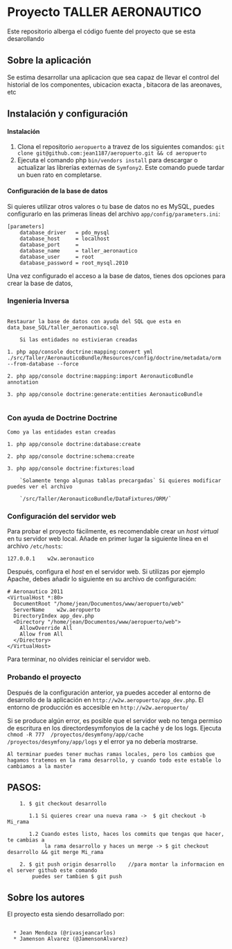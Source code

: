 Proyecto TALLER AERONAUTICO
==================

Este repositorio alberga el código fuente del proyecto que se esta desarollando

Sobre la aplicación
-------------------

Se estima desarrollar una aplicacion que sea capaz de llevar el control del historial de los componentes, ubicacion exacta , 
bitacora de las areonaves, etc

Instalación y configuración
---------------------------

#### Instalación ####

  1. Clona el repositorio `aeropuerto` a travez de los siguientes comandos:
   `git clone git@github.com:jean1187/aeropuerto.git && cd aeropuerto`
  3. Ejecuta el comando  php `bin/vendors install`  para descargar
  o actualizar las librerías externas de ``Symfony2``. Este comando puede tardar
  un buen rato en completarse.
  
#### Configuración de la base de datos ####

Si quieres utilizar otros valores o tu base de datos no es MySQL, puedes 
configurarlo en las primeras líneas del archivo `app/config/parameters.ini`:

```
[parameters]
    database_driver   = pdo_mysql
    database_host     = localhost
    database_port     =
    database_name     = taller_aeronautico
    database_user     = root
    database_password = root_mysql.2010
```

Una vez configurado el acceso a la base de datos, tienes dos opciones para crear la base de datos,

### Ingenieria Inversa ###

```

Restaurar la base de datos con ayuda del SQL que esta en data_base_SQL/taller_aeronautico.sql

    Si las entidades no estivieran creadas

1. php app/console doctrine:mapping:convert yml ./src/Taller/AeronauticoBundle/Resources/config/doctrine/metadata/orm --from-database --force

2. php app/console doctrine:mapping:import AeronauticoBundle annotation

3. php app/console doctrine:generate:entities AeronauticoBundle


```

### Con ayuda de Doctrine Doctrine  ###

```
Como ya las entidades estan creadas

1. php app/console doctrine:database:create

2. php app/console doctrine:schema:create

3. php app/console doctrine:fixtures:load
    
    `Solamente tengo algunas tablas precargadas` Si quieres modificar puedes ver el archivo

    `/src/Taller/AeronauticoBundle/DataFixtures/ORM/`

```


### Configuración del servidor web ###

Para probar el proyecto fácilmente, es recomendable crear un *host virtual* en 
tu servidor web local. Añade en primer lugar la siguiente línea en el archivo 
`/etc/hosts`:

```
127.0.0.1    w2w.aeronautico

```

Después, configura el *host* en el servidor web. Si utilizas por ejemplo 
Apache, debes añadir lo siguiente en su archivo de configuración:

```
# Aeronautico 2011
<VirtualHost *:80>
  DocumentRoot "/home/jean/Documentos/www/aeropuerto/web"
  ServerName    w2w.aeropuerto
  DirectoryIndex app_dev.php
  <Directory "/home/jean/Documentos/www/aeropuerto/web">
    AllowOverride All
    Allow from All
  </Directory>
</VirtualHost>

```

Para terminar, no olvides reiniciar el servidor web.

### Probando el proyecto ###

Después de la configuración anterior, ya puedes acceder al entorno de 
desarrollo de la aplicación en `http://w2w.aeropuerto/app_dev.php`. El 
entorno de producción es accesible en `http://w2w.aeropuerto/`

Si se produce algún error, es posible que el servidor web no tenga permiso de 
escritura en los directordesymfonyios de la caché y de los logs. Ejecuta `chmod -R 777 
/proyectos/desymfony/app/cache /proyectos/desymfony/app/logs` y el error ya no 
debería mostrarse.



`Al terminar puedes tener muchas ramas locales, pero los cambios que hagamos tratemos
en la rama desarrollo, y cuando todo este estable lo cambiamos a la master`

## PASOS: ##

```
    1. $ git checkout desarrollo
        
       1.1 Si quieres crear una nueva rama ->  $ git checkout -b Mi_rama
       
       1.2 Cuando estes listo, haces los commits que tengas que hacer, te cambias a 
            la rama desarrollo y haces un merge -> $ git checkout desarrollo && git merge Mi_rama 

    2. $ git push origin desarrollo    //para montar la informacion en el server github este comando
        puedes ser tambien $ git push

```

Sobre los autores
-----------------

El proyecto esta siendo desarrollado por:

```

  * Jean Mendoza (@rivasjeancarlos)
  * Jamenson Alvarez (@JamensonAlvarez)

```